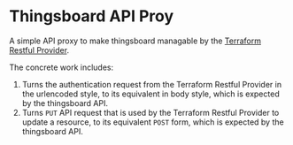 # Thingsboard API Proy

A simple API proxy to make thingsboard managable by the [Terraform Restful Provider](https://github.com/magodo/terraform-provider-restful).

The concrete work includes:

1. Turns the authentication request from the Terraform Restful Provider in the urlencoded style, to its equivalent in body style, which is expected by the thingsboard API.
1. Turns `PUT` API request that is used by the Terraform Restful Provider to update a resource, to its equivalent `POST` form, which is expected by the thingsboard API.
